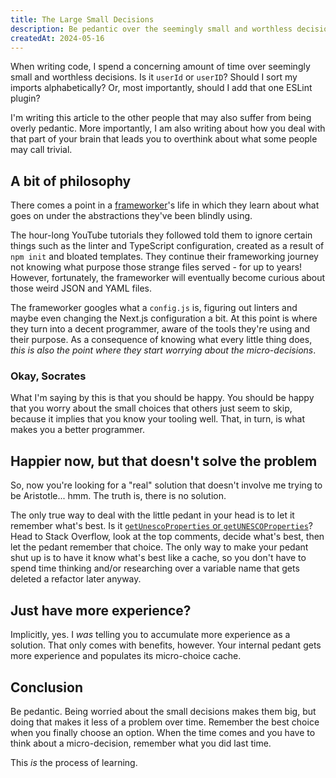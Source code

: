 ```yaml
---
title: The Large Small Decisions
description: Be pedantic over the seemingly small and worthless decisions.
createdAt: 2024-05-16
---
```


When writing code, I spend a concerning amount of time over seemingly small and
worthless decisions. Is it `userId` or `userID`? Should I sort my imports
alphabetically? Or, most importantly, should I add that one ESLint plugin?

I'm writing this article to the other people that may also suffer from being
overly pedantic. More importantly, I am also writing about how you deal with
that part of your brain that leads you to overthink about what some people may
call trivial.

## A bit of philosophy

There comes a point in a
[frameworker](https://johndanielraines.medium.com/be-an-engineer-not-a-frameworker-c58fe28d0c88)'s
life in which they learn about what goes on under the abstractions they've been
blindly using.

The hour-long YouTube tutorials they followed told them to ignore certain things
such as the linter and TypeScript configuration, created as a result of
`npm init` and bloated templates. They continue their frameworking journey not
knowing what purpose those strange files served - for up to years! However,
fortunately, the frameworker will eventually become curious about those weird
JSON and YAML files.

The frameworker googles what a `config.js` is, figuring out linters and maybe
even changing the Next.js configuration a bit. At this point is where they turn
into a decent programmer, aware of the tools they're using and their purpose. As
a consequence of knowing what every little thing does, _this is also the point
where they start worrying about the micro-decisions_.

### Okay, Socrates

What I'm saying by this is that you should be happy. You should be happy that
you worry about the small choices that others just seem to skip, because it
implies that you know your tooling well. That, in turn, is what makes you a
better programmer.

## Happier now, but that doesn't solve the problem

So, now you're looking for a "real" solution that doesn't involve me trying to
be Aristotle... hmm. The truth is, there is no solution.

The only true way to deal with the little pedant in your head is to let it
remember what's best. Is it
[`getUnescoProperties` or `getUNESCOProperties`](https://stackoverflow.com/questions/15526107/acronyms-in-camelcase)?
Head to Stack Overflow, look at the top comments, decide what's best, then let
the pedant remember that choice. The only way to make your pedant shut up is to
have it know what's best like a cache, so you don't have to spend time thinking
and/or researching over a variable name that gets deleted a refactor later
anyway.

## Just have more experience?

Implicitly, yes. I _was_ telling you to accumulate more experience as a
solution. That only comes with benefits, however. Your internal pedant gets more
experience and populates its micro-choice cache.

## Conclusion

Be pedantic. Being worried about the small decisions makes them big, but doing
that makes it less of a problem over time. Remember the best choice when you
finally choose an option. When the time comes and you have to think about a
micro-decision, remember what you did last time.

This _is_ the process of learning.
